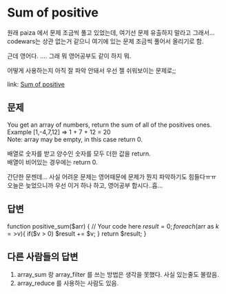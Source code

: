 Sum of positive
===============
원래 paiza 에서 문제 조금씩 풀고 있었는데, 여기선 문제 유출하지 말라고 그래서...
codewars는 상관 없는거 같으니 여기에 있는 문제 조금씩 풀어서 올리기로 함.

근데 영어다.
....
그래 뭐 영어공부도 같이 하지 뭐.

어떻게 사용하는지 아직 잘 파악 안돼서 우선 젤 쉬워보이는 문제로;;

link: [Sum of positive](https://www.codewars.com/kata/sum-of-positive)

문제
--

You get an array of numbers, return the sum of all of the positives ones.  
Example [1,-4,7,12] => 1 + 7 + 12 = 20  
Note: array may be empty, in this case return 0.  

배열로 숫자를 받고 양수인 숫자를 모두 더한 값을 return.  
배열이 비어있는 경우에는 return 0.  

간단한 문젠데... 사실 어려운 문제는 영어때문에 문제가 뭔지 파악하기도 힘들다ㅠㅠ  
오늘은 늦었으니까 우선 이거 하나 하고, 영어공부 합시다..흡...  

답변
--
  function positive_sum($arr) {
    // Your code here
    $result = 0;
    foreach($arr as $k=>$v){
      if($v > 0) $result += $v;
    }
    return $result;
  }

다른 사람들의 답변
------------
1. array_sum 랑 array_filter 를 쓰는 방법은 생각을 못했다. 사실 있는줄도 몰랐음.
2. array_reduce 를 사용하는 사람도 있음.